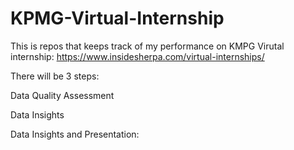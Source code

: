 # KPMG-Virtual-Internship
This is repos that keeps track of my performance on KMPG Virutal internship: https://www.insidesherpa.com/virtual-internships/

There will be 3 steps:

Data Quality Assessment

Data Insights

Data Insights and Presentation: 
